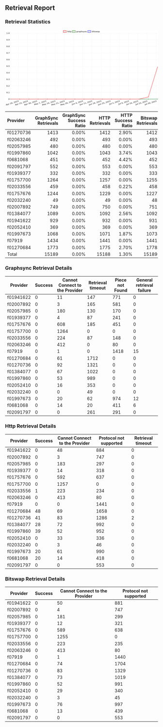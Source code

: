 ## Retrieval Report
### Retrieval Statistics
<img src="https://raw.githubusercontent.com/data-preservation-programs/filplus-checker-assets/main/filecoin-project/filecoin-plus-large-datasets/issues/1062/1691139700006.png"/>

| Provider  | GraphSync Retrievals | GraphSync Success Ratio | HTTP Retrievals | HTTP Success Ratio | Bitswap Retrievals | Bitswap Success Ratio |
| :-------- | -------------------: | ----------------------: | --------------: | -----------------: | -----------------: | --------------------: |
| f01270736 |                 1413 |                   0.00% |            1412 |              2.90% |               1412 |                 0.00% |
| f02063246 |                  492 |                   0.00% |             493 |              0.00% |                493 |                 0.00% |
| f02057985 |                  480 |                   0.00% |             480 |              0.00% |                480 |                 0.00% |
| f01997860 |                 1042 |                   0.00% |            1043 |              3.74% |               1043 |                 0.00% |
| f0681068  |                  451 |                   0.00% |             452 |              4.42% |                452 |                 0.00% |
| f02091797 |                  552 |                   0.00% |             553 |              0.00% |                553 |                 0.00% |
| f01939377 |                  332 |                   0.00% |             332 |              0.00% |                333 |                 0.00% |
| f01757700 |                 1264 |                   0.00% |            1257 |              0.00% |               1255 |                 0.00% |
| f02033556 |                  459 |                   0.00% |             458 |              0.22% |                458 |                 0.00% |
| f01757676 |                 1244 |                   0.00% |            1229 |              0.00% |               1227 |                 0.00% |
| f02032240 |                   49 |                   0.00% |              49 |              0.00% |                 48 |                 0.00% |
| f02007892 |                  749 |                   0.00% |             750 |              0.00% |                751 |                 0.00% |
| f01384077 |                 1089 |                   0.00% |            1092 |              2.56% |               1092 |                 0.00% |
| f01941622 |                  929 |                   0.00% |             932 |              0.00% |                931 |                 0.00% |
| f02052410 |                  369 |                   0.00% |             369 |              0.00% |                369 |                 0.00% |
| f01997673 |                 1068 |                   0.00% |            1071 |              1.87% |               1073 |                 0.00% |
| f07919    |                 1434 |                   0.00% |            1441 |              0.00% |               1441 |                 0.00% |
| f01270684 |                 1773 |                   0.00% |            1775 |              2.70% |               1778 |                 0.00% |
| Total     |                15189 |                   0.00% |           15188 |              1.30% |              15189 |                 0.00% |

### Graphsync Retrieval Details
| Provider  | Success | Cannot Connect to the Provider | Retrieval timeout | Piece not Found | General retrieval failure |
| --------- | ------- | ------------------------------ | ----------------- | --------------- | ------------------------- |
| f01941622 | 0       | 11                             | 147               | 771             | 0                         |
| f02007892 | 0       | 3                              | 165               | 581             | 0                         |
| f02057985 | 0       | 180                            | 130               | 170             | 0                         |
| f01939377 | 0       | 4                              | 87                | 241             | 0                         |
| f01757676 | 0       | 608                            | 185               | 451             | 0                         |
| f01757700 | 0       | 1264                           | 0                 | 0               | 0                         |
| f02033556 | 0       | 224                            | 87                | 148             | 0                         |
| f02063246 | 0       | 412                            | 0                 | 80              | 0                         |
| f07919    | 0       | 1                              | 0                 | 1418            | 15                        |
| f01270684 | 0       | 61                             | 1712              | 0               | 0                         |
| f01270736 | 0       | 92                             | 1321              | 0               | 0                         |
| f01384077 | 0       | 67                             | 1022              | 0               | 0                         |
| f01997860 | 0       | 53                             | 989               | 0               | 0                         |
| f02052410 | 0       | 16                             | 353               | 0               | 0                         |
| f02032240 | 0       | 0                              | 49                | 0               | 0                         |
| f01997673 | 0       | 20                             | 62                | 974             | 12                        |
| f0681068  | 0       | 14                             | 20                | 411             | 6                         |
| f02091797 | 0       | 0                              | 261               | 291             | 0                         |

### Http Retrieval Details
| Provider  | Success | Cannot Connect to the Provider | Protocol not supported | Retrieval timeout |
| --------- | ------- | ------------------------------ | ---------------------- | ----------------- |
| f01941622 | 0       | 48                             | 884                    | 0                 |
| f02007892 | 0       | 3                              | 747                    | 0                 |
| f02057985 | 0       | 183                            | 297                    | 0                 |
| f01939377 | 0       | 14                             | 318                    | 0                 |
| f01757676 | 0       | 592                            | 637                    | 0                 |
| f01757700 | 0       | 1257                           | 0                      | 0                 |
| f02033556 | 1       | 223                            | 234                    | 0                 |
| f02063246 | 0       | 413                            | 80                     | 0                 |
| f07919    | 0       | 0                              | 1441                   | 0                 |
| f01270684 | 48      | 69                             | 1658                   | 0                 |
| f01270736 | 41      | 83                             | 1286                   | 2                 |
| f01384077 | 28      | 72                             | 992                    | 0                 |
| f01997860 | 39      | 52                             | 952                    | 0                 |
| f02052410 | 0       | 33                             | 336                    | 0                 |
| f02032240 | 0       | 3                              | 46                     | 0                 |
| f01997673 | 20      | 61                             | 990                    | 0                 |
| f0681068  | 20      | 14                             | 418                    | 0                 |
| f02091797 | 0       | 0                              | 553                    | 0                 |

### Bitswap Retrieval Details
| Provider  | Success | Cannot Connect to the Provider | Protocol not supported |
| --------- | ------- | ------------------------------ | ---------------------- |
| f01941622 | 0       | 50                             | 881                    |
| f02007892 | 0       | 4                              | 747                    |
| f02057985 | 0       | 181                            | 299                    |
| f01939377 | 0       | 12                             | 321                    |
| f01757676 | 0       | 589                            | 638                    |
| f01757700 | 0       | 1255                           | 0                      |
| f02033556 | 0       | 223                            | 235                    |
| f02063246 | 0       | 413                            | 80                     |
| f07919    | 0       | 1                              | 1440                   |
| f01270684 | 0       | 74                             | 1704                   |
| f01270736 | 0       | 83                             | 1329                   |
| f01384077 | 0       | 73                             | 1019                   |
| f01997860 | 0       | 52                             | 991                    |
| f02052410 | 0       | 29                             | 340                    |
| f02032240 | 0       | 3                              | 45                     |
| f01997673 | 0       | 76                             | 997                    |
| f0681068  | 0       | 13                             | 439                    |
| f02091797 | 0       | 0                              | 553                    |
